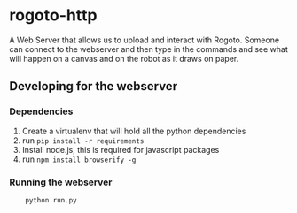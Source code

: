 # rogoto-http


A Web Server that allows us to upload and interact with Rogoto. Someone can connect
to the webserver and then type in the commands and see what will happen on a canvas
and on the robot as it draws on paper.

## Developing for the webserver

### Dependencies

1. Create a virtualenv that will hold all the python dependencies
2. run `pip install -r requirements`
3. Install node.js, this is required for javascript packages
4. run `npm install browserify -g`


### Running the webserver

```
    python run.py
```